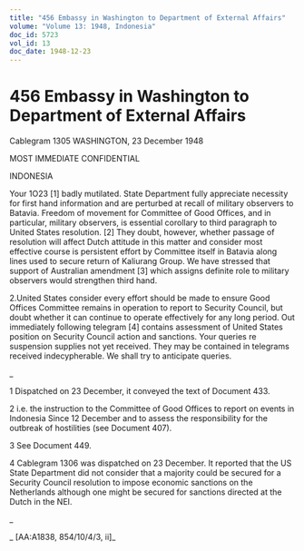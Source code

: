 ```yaml
---
title: "456 Embassy in Washington to Department of External Affairs"
volume: "Volume 13: 1948, Indonesia"
doc_id: 5723
vol_id: 13
doc_date: 1948-12-23
---
```


# 456 Embassy in Washington to Department of External Affairs

Cablegram 1305 WASHINGTON, 23 December 1948

MOST IMMEDIATE CONFIDENTIAL

INDONESIA

Your 1O23 [1] badly mutilated. State Department fully appreciate necessity for first hand information and are perturbed at recall of military observers to Batavia. Freedom of movement for Committee of Good Offices, and in particular, military observers, is essential corollary to third paragraph to United States resolution. [2] They doubt, however, whether passage of resolution will affect Dutch attitude in this matter and consider most effective course is persistent effort by Committee itself in Batavia along lines used to secure return of Kaliurang Group. We have stressed that support of Australian amendment [3] which assigns definite role to military observers would strengthen third hand.

2.United States consider every effort should be made to ensure Good Offices Committee remains in operation to report to Security Council, but doubt whether it can continue to operate effectively for any long period. Out immediately following telegram [4] contains assessment of United States position on Security Council action and sanctions. Your queries re suspension supplies not yet received. They may be contained in telegrams received indecypherable. We shall try to anticipate queries.

_

1 Dispatched on 23 December, it conveyed the text of Document 433.

2 i.e. the instruction to the Committee of Good Offices to report on events in Indonesia Since 12 December and to assess the responsibility for the outbreak of hostilities (see Document 407).

3 See Document 449.

4 Cablegram 1306 was dispatched on 23 December. It reported that the US State Department did not consider that a majority could be secured for a Security Council resolution to impose economic sanctions on the Netherlands although one might be secured for sanctions directed at the Dutch in the NEI.

_

_ [AA:A1838, 854/10/4/3, ii]_
